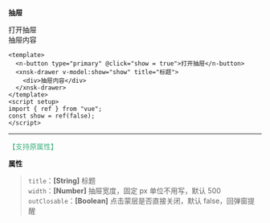 **抽屉**  
<n-dialog-provider>

<div>
    <n-button type="primary" @click="show=true">打开抽屉</n-button>
    <xnsk-drawer v-model:show="show" title="标题">
        <div>抽屉内容</div>
    </xnsk-drawer>
</div>

</n-dialog-provider>

<script setup>
    import { ref } from 'vue'
    const show = ref(false)
</script>

```vue
<template>
  <n-button type="primary" @click="show = true">打开抽屉</n-button>
  <xnsk-drawer v-model:show="show" title="标题">
    <div>抽屉内容</div>
  </xnsk-drawer>
</template>
<script setup>
import { ref } from "vue";
const show = ref(false);
</script>
```

---

<span style="color: #3eaf7c;">【支持原属性】</span>

**属性**

> `title`：**[String]** 标题  
> `width`：**[Number]** 抽屉宽度，固定 px 单位不用写，默认 500  
> `outClosable`：**[Boolean]** 点击蒙层是否直接关闭，默认 false，回弹窗提醒
